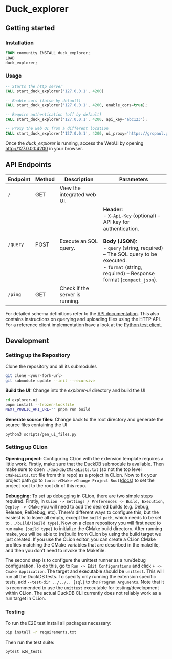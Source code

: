 # Duck_explorer

## Getting started

### Installation

```sql
FROM community INSTALL duck_explorer;
LOAD
duck_explorer;
```

### Usage

```sql
-- Starts the http server
CALL start_duck_explorer('127.0.0.1', 4200)

-- Enable cors (false by default)
CALL start_duck_explorer('127.0.0.1', 4200, enable_cors=true);

-- Require authentication (off by default)
CALL start_duck_explorer('127.0.0.1', 4200, api_key='abc123');

-- Proxy the web UI from a different location
CALL start_duck_explorer('127.0.0.1', 4200, ui_proxy='https://gropaul.github.io/explorer/');
```

Once the _duck_explorer_ is running, access the WebUI by opening http://127.0.0.1:4200 in your browser.

## API Endpoints

| Endpoint | Method | Description                     | Parameters                                                                                                                                                                                                                                 |
|----------|--------|---------------------------------|--------------------------------------------------------------------------------------------------------------------------------------------------------------------------------------------------------------------------------------------|
| `/`      | GET    | View the integrated web UI.     |                                                                                                                                                                                                                                            |
| `/query` | POST   | Execute an SQL query.           | **Header:** <br> - `X-Api-Key` (optional) – API key for authentication. <br><br> **Body (JSON):** <br> - `query` (string, required) – The SQL query to be executed. <br> - `format` (string, required) – Response format (`compact_json`). |
| `/ping`  | GET    | Check if the server is running. |                                                                                                                                                                                                                                            |

For detailed schema definitions refer to the [API documentation](openapi.yaml).
This also contains instructions on querying and uploading files using the HTTP API. For a reference client
implementation have a look at the [Python test client](./e2e_tests/client.py).

## Development

### Setting up the Repository

Clone the repository and all its submodules

```bash
git clone <your-fork-url>
git submodule update --init --recursive
```

**Build the UI:** Change into the _explorer-ui_ directory and build the UI

```bash
cd explorer-ui
pnpm install --frozen-lockfile
NEXT_PUBLIC_API_URL="" pnpm run build
```

**Generate source files:** Change back to the root directory and generate the source files containing the UI

```bash
python3 scripts/gen_ui_files.py
```

### Setting up CLion

**Opening project:**
Configuring CLion with the extension template requires a little work. Firstly, make sure that the DuckDB submodule is
available.
Then make sure to open `./duckdb/CMakeLists.txt` (so not the top level `CMakeLists.txt` file from this repo) as a
project in CLion.
Now to fix your project path go to
`tools->CMake->Change Project Root`([docs](https://www.jetbrains.com/help/clion/change-project-root-directory.html)) to
set the project root to the root dir of this repo.

**Debugging:**
To set up debugging in CLion, there are two simple steps required. Firstly, in
`CLion -> Settings / Preferences -> Build, Execution, Deploy -> CMake` you will need to add the desired builds (e.g.
Debug, Release, RelDebug, etc). There's different ways to configure this, but the easiest is to leave all empty, except
the `build path`, which needs to be set to `../build/{build type}`. Now on a clean repository you will first need to run
`make {build type}` to initialize the CMake build directory. After running make, you will be able to (re)build from
CLion by using the build target we just created. If you use the CLion editor, you can create a CLion CMake profiles
matching the CMake variables that are described in the makefile, and then you don't need to invoke the Makefile.

The second step is to configure the unittest runner as a run/debug configuration. To do this, go to
`Run -> Edit Configurations` and click `+ -> Cmake Application`. The target and executable should be `unittest`. This
will run all the DuckDB tests. To specify only running the extension specific tests, add `--test-dir ../../.. [sql]` to
the `Program Arguments`. Note that it is recommended to use the `unittest` executable for testing/development within
CLion. The actual DuckDB CLI currently does not reliably work as a run target in CLion.

### Testing

To run the E2E test install all packages necessary:

```bash
pip install -r requirements.txt
```

Then run the test suite:

```bash
pytest e2e_tests
```